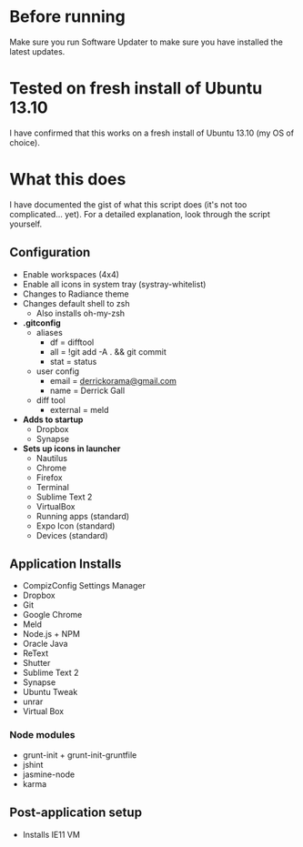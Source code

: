 # Before running

Make sure you run Software Updater to make sure you have installed the latest updates.

# Tested on fresh install of Ubuntu 13.10

I have confirmed that this works on a fresh install of Ubuntu 13.10 (my OS of choice).

# What this does

I have documented the gist of what this script does (it's not too complicated... yet). For a detailed explanation, look through the script yourself.

## Configuration

* Enable workspaces (4x4)
* Enable all icons in system tray (systray-whitelist)
* Changes to Radiance theme
* Changes default shell to zsh
    * Also installs oh-my-zsh
* **.gitconfig**
    * aliases
        * df = difftool
        * all = !git add -A . && git commit
        * stat = status
    * user config
        * email = derrickorama@gmail.com
        * name = Derrick Gall
    * diff tool
        * external = meld
* **Adds to startup**
    * Dropbox
    * Synapse
* **Sets up icons in launcher**
    * Nautilus
    * Chrome
    * Firefox
    * Terminal
    * Sublime Text 2
    * VirtualBox
    * Running apps (standard)
    * Expo Icon (standard)
    * Devices (standard)

## Application Installs

* CompizConfig Settings Manager
* Dropbox
* Git
* Google Chrome
* Meld
* Node.js + NPM
* Oracle Java
* ReText
* Shutter
* Sublime Text 2
* Synapse
* Ubuntu Tweak
* unrar
* Virtual Box

### Node modules

* grunt-init + grunt-init-gruntfile
* jshint
* jasmine-node
* karma

## Post-application setup

* Installs IE11 VM
